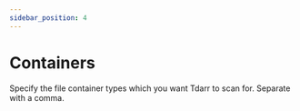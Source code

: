 ```yaml
---
sidebar_position: 4
---
```


# Containers

Specify the file container types which you want Tdarr to scan for. Separate with a comma.